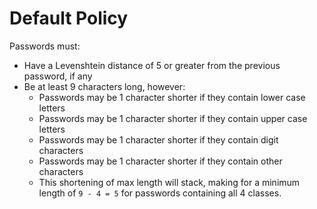 # Default Policy 
Passwords must:

* Have a Levenshtein distance of 5 or greater from the previous password, if any
* Be at least 9 characters long, however:
    + Passwords may be 1 character shorter if they contain lower case letters
    + Passwords may be 1 character shorter if they contain upper case letters
    + Passwords may be 1 character shorter if they contain digit characters
    + Passwords may be 1 character shorter if they contain other characters
    + This shortening of max length will stack, making for a minimum length of 
      `9 - 4 = 5` for passwords containing all 4 classes.